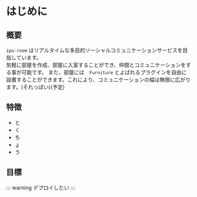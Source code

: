 # はじめに

## 概要
`ipu-room` はリアルタイムな多目的ソーシャルコミュニケーションサービスを目指しています。  
気軽に部屋を作成、部屋に入室することができ、仲間とコミュニケーションをする事が可能です。
また、部屋には　`Furniture` とよばれるプラグインを自由に設置することができます。これにより、コミュニケーションの幅は無限に広がります。(それっぽい)(予定)

## 特徴
- と
- く
- ち
- ょ
- う

## 目標

::: warning
デプロイしたい
:::
